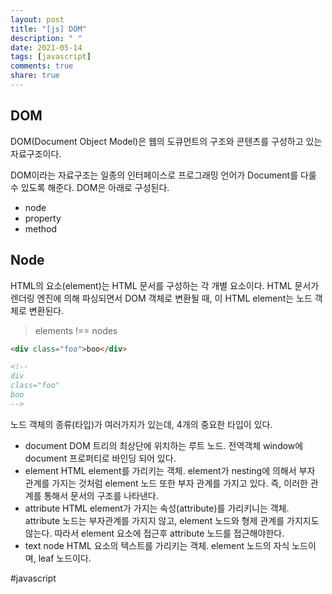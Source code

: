 ```yaml
---
layout: post
title: "[js] DOM"
description: " "
date: 2021-05-14
tags: [javascript]
comments: true
share: true
---
```


## DOM
DOM(Document Object Model)은 웹의 도큐먼트의 구조와 콘텐츠를 구성하고 있는 자료구조이다.

DOM이라는 자료구조는 일종의 인터페이스로 프로그래밍 언어가 Document를 다룰 수 있도록 해준다. DOM은 아래로 구성된다.

- node
- property
- method

## Node
HTML의 요소(element)는 HTML 문서를 구성하는 각 개별 요소이다. HTML 문서가 렌더링 엔진에 의해 파싱되면서 DOM 객체로 변환될 때, 이 HTML element는 노드 객체로 변환된다.

> elements !== nodes
>

```html
<div class="foo">boo</div>

<!-- 
div 
class="foo"
boo
-->
```

노드 객체의 종류(타입)가 여러가지가 있는데, 4개의 중요한 타입이 있다.

- document
  DOM 트리의 최상단에 위치하는 루트 노드. 전역객체 window에 document 프로퍼티로 바인딩 되어 있다.
- element
  HTML element를 가리키는 객체. element가 nesting에 의해서 부자 관계를 가지는 것처럼 element 노드 또한 부자 관계를 가지고 있다. 즉, 이러한 관계를 통해서 문서의 구조를 나타낸다.
- attribute
  HTML element가 가지는 속성(attribute)를 가리키니는 객체. attribute 노드는 부자관계를 가지지 않고, element 노드와 형제 관계를 가지지도 않는다. 따라서 element 요소에 접근후 attribute 노드를 접근해야한다.
- text node
  HTML 요소의 텍스트를 가리키는 객체. element 노드의 자식 노드이며, leaf 노드이다.



#javascript